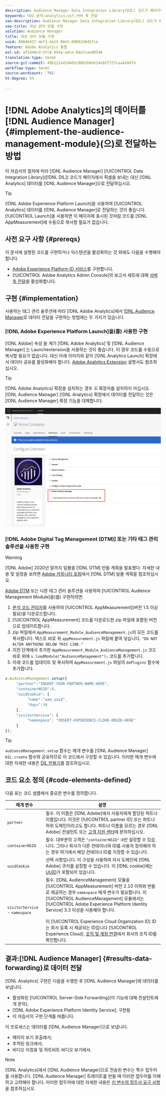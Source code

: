 ```yaml
---
description: Audience Manager Data Integration Library(DIL) 코드가 페이지에서 픽셀을 보내도록 하지 않고 Analytics 데이터를 Audience Manager에 전달하도록 Audience Management 모듈을 Adobe Analytics AppMeasurement에 추가합니다.
keywords: 대상 분석;analytics;ssf;서버 측 전달
seo-description: Audience Manager Data Integration Library(DIL) 코드가 페이지에서 픽셀을 보내도록 하지 않고 Analytics 데이터를 Audience Manager에 전달하도록 Audience Management 모듈을 Adobe Analytics AppMeasurement에 추가합니다.
seo-title: 대상 관리 모듈 구현
solution: Audience Manager
title: 대상 관리 모듈 구현
uuid: 08846427-def3-4a15-88e5-08882d8d57ce
feature: Adobe Analytics 통합
exl-id: af2449cd-5fc8-454a-adce-0da7cae80548
translation-type: tm+mt
source-git-commit: 48b122a4184d1c0662b9de14e92f727caa4a9d74
workflow-type: tm+mt
source-wordcount: '701'
ht-degree: 5%

---
```


# [!DNL Adobe Analytics]의 데이터를 [!DNL Audience Manager] {#implement-the-audience-management-module}(으)로 전달하는 방법

이 자습서의 절차에 따라 [!DNL Audience Manager] [!UICONTROL Data Integration Library]([!DNL DIL]) 코드가 페이지에서 픽셀을 보내는 대신 [!DNL Analytics] 데이터를 [!DNL Audience Manager]으로 전달하십시오.

>[!TIP]
>
>[!DNL Adobe Experience Platform Launch]을 사용하여 [!UICONTROL Analytics] 데이터를 [!DNL Audience Manager]로 전달하는 것이 좋습니다. [!UICONTROL Launch]을 사용하면 이 페이지에 표시된 것처럼 코드를 [!DNL AppMeasurement]에 수동으로 복사할 필요가 없습니다.

## 사전 요구 사항 {#prereqs}

이 문서에 설명된 코드를 구현하거나 익스텐션을 활성화하는 것 외에도 다음을 수행해야 합니다.

* [Adobe Experience Platform ID 서비스](https://docs.adobe.com/content/help/ko-KR/id-service/using/home.html)를 구현합니다.
* [!UICONTROL Adobe Analytics Admin Console]의 보고서 세트에 대해 [서버측 전달](https://docs.adobe.com/help/en/analytics/admin/admin-tools/server-side-forwarding/ssf.html)을 활성화합니다.

## 구현 {#implementation}

사용하는 태그 관리 솔루션에 따라 [!DNL Adobe Analytics]에서 [!DNL Audience Manager](으)로 데이터 전달을 구현하는 방법에는 두 가지가 있습니다.

### [!DNL Adobe Experience Platform Launch]을(를) 사용한 구현

[!DNL Adobe] 속성 [](https://docs.adobe.com/content/help/en/launch/using/overview.html) 을 계기  [!DNL Adobe Analytics] 및 [!DNL Audience Manager] 는 Launchextension을 사용하는 것이 좋습니다. 이 경우 코드를 수동으로 복사할 필요가 없습니다. 대신 아래 이미지와 같이 [!DNL Analytics Launch] 확장에서 데이터 공유를 활성화해야 합니다. [Adobe Analytics Extension](https://docs.adobe.com/content/help/en/launch/using/extensions-ref/adobe-extension/analytics-extension/overview.html#adobe-audience-manager) 설명서도 참조하십시오.

>[!TIP]
>
>[!DNL Adobe Analytics] 확장을 설치하는 경우 *도* 확장자를 설치하지 마십시오. [!DNL Audience Manager] [!DNL Analytics] 확장에서 데이터를 전달하는 것은 [!DNL Audience Manager] 확장 기능을 대체합니다.

![Adobe Analytics 익스텐션에서 Audience Manager으로 데이터 공유를 활성화하는 방법](/help/using/integration/assets/analytics-to-aam.png)

### [!DNL Adobe Digital Tag Management (DTM)] 또는 기타 태그 관리 솔루션을 사용한 구현

>[!WARNING]
>
>[!DNL Adobe] 2020년 말까지 일몰을  [!DNL DTM] 만들 계획을 발표했다. 자세한 내용 및 일정을 보려면 [Adobe 커뮤니티 포럼](https://forums.adobe.com/community/experience-cloud/platform/launch/blog/2018/10/05/dtm-plans-for-a-sunset)에서 [!DNL DTM] 일몰 계획을 참조하십시오.

[Adobe DTM](https://docs.adobe.com/content/help/ko-KR/dtm/using/dtm-home.html) 또는 다른 태그 관리 솔루션을 사용하여 [!UICONTROL Audience Management Module]을(를) 구현하려면:

1. [분석 코드 관리자](https://docs.adobe.com/content/help/ko-KR/analytics/admin/admin-tools/code-manager-admin.html)를 사용하여 [!UICONTROL AppMeasurement](버전 1.5 이상 필요)을 다운로드합니다.
1. [!UICONTROL AppMeasurement] 코드를 다운로드한 zip 파일에 포함된 버전으로 업데이트합니다.
1. zip 파일에서 `AppMeasurement_Module_AudienceManagement.js`의 모든 코드를 복사합니다. 텍스트 바로 위 `appMeasurement.js` 파일에 붙여 넣습니다. `"DO NOT ALTER ANYTHING BELOW THIS LINE."`
1. 이전 단계에서 추가한 `AppMeasurement_Module_AudienceManagement.js` 코드 바로 위에 `s.loadModule("AudienceManagement");` 코드를 추가합니다.
1. 아래 코드를 업데이트 및 복사하여 `AppMeasurement.js` 파일의 `doPlugins` 함수에 추가합니다.

```js
s.AudienceManagement.setup({ 
     "partner":"INSERT-YOUR-PARTNER-NAME-HERE", 
     "containerNSID":0, 
     "uuidCookie": { 
          "name":"aam_uuid", 
          "days":30
     },
     "visitorService": {
          "namespace": "INSERT-EXPERIENCE-CLOUD-ORGID-HERE" 
     } 
});
```

>[!TIP]
>
>`audienceManagement.setup` 함수는 매개 변수를 [!DNL Audience Manager] `DIL.create` 함수와 공유하므로 이 코드에서 구성할 수 있습니다. 이러한 매개 변수에 대한 자세한 내용은 [DIL 만들기](../../dil/dil-class-overview/dil-create.md#dil-create)를 참조하십시오.

## 코드 요소 정의 {#code-elements-defined}

다음 표는 코드 샘플에서 중요한 변수를 정의합니다.

| 매개 변수 | 설명 |
|--- |--- |
| `partner` | 필수. 이 이름은 [!DNL Adobe]에서 사용자에게 할당된 파트너 이름입니다. 이것은 [!UICONTROL partner ID] 또는 파트너 하위 도메인이라고도 합니다.  파트너 이름을 모르는 경우 [!DNL Adobe] 컨설턴트 또는 [고객 지원 센터](https://helpx.adobe.com/kr/marketing-cloud/contact-support.html)에 문의하십시오. |
| `containerNSID` | 필수. 대부분의 고객은 `"containerNSID":0`만 설정할 수 있습니다. 그러나 회사가 다른 컨테이너와 ID를 사용자 정의해야 하는 경우 여기에서 해당 컨테이너 ID를 지정할 수 있습니다. |
| `uuidCookie` | 선택 사항입니다. 이 구성을 사용하여 자사 도메인에 [!DNL Adobe] 쿠키를 설정할 수 있습니다. 이 [!DNL cookie]에는 [UUID](../../reference/ids-in-aam.md)가 포함되어 있습니다. |
| `visitorService` - `namespace` | 필수. [!DNL AudienceManagement] 모듈을 [!UICONTROL AppMeasurement] 버전 2.10 이하와 번들로 제공하는 경우 `namespace` 매개 변수가 필요합니다. 이 [!UICONTROL AudienceManagement] 모듈에서는 [!UICONTROL Adobe Experience Platform Identity Service] 3.3 이상을 사용해야 합니다. <br><br>이  [!UICONTROL Experience Cloud Organization ID] ID는 회사 등록 시 제공되는 ID입니다 [!UICONTROL Experience Cloud]. [조직 및 계정 연결](https://docs.adobe.com/content/help/en/core-services/interface/manage-users-and-products/organizations.html)에서 회사의 조직 ID를 확인합니다. |

## 결과:[!DNL Audience Manager] {#results-data-forwarding}로 데이터 전달

[!DNL Analytics] 구현은 다음을 수행한 후 [!DNL Audience Manager]에 데이터를 보냅니다.

* 활성화된 [!UICONTROL Server-Side Forwarding](이 기능에 대해 컨설턴트에게 문의);
* [!DNL Adobe Experience Platform Identity Service]; 구현됨
* 이 자습서의 구현 단계를 따릅니다.

이 프로세스는 데이터를 [!DNL Audience Manager]으로 보냅니다.

* 페이지 보기 호출에서;
* 추적된 링크에서;
* 비디오 이정표 및 하트비트 비디오 보기에서.

>[!NOTE]
>
>[!DNL Analytics]에서 [!DNL Audience Manager]으로 전송된 변수는 특수 접두어를 사용합니다. [!DNL Audience Manager] 트레이트를 만들 때 이러한 접두어를 이해하고 고려해야 합니다. 이러한 접두어에 대한 자세한 내용은 [키 변수의 접두사 요구 사항](../../features/traits/trait-variable-prefixes.md)을 참조하십시오.
